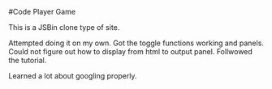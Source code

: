 #Code Player Game


This is a JSBin clone type of site.


Attempted doing it on my own. Got the toggle functions working and panels. Could not figure out how to display from html to output panel. Follwowed the tutorial. 

Learned a lot about googling properly. 